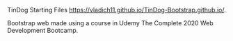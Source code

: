 TinDog Starting Files
https://vladich11.github.io/TinDog-Bootstrap.github.io/.

Bootstrap web made using a course in Udemy 
The Complete 2020 Web Development Bootcamp.
